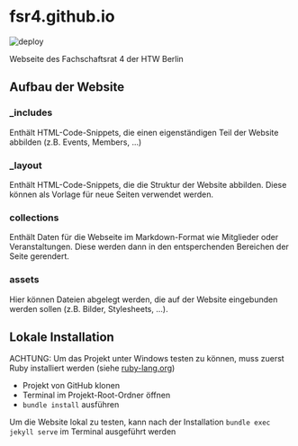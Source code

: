 # fsr4.github.io
![deploy](https://github.com/fsr4/fsr4.github.io/workflows/deploy/badge.svg)

Webseite des Fachschaftsrat 4 der HTW Berlin

## Aufbau der Website

### _includes
Enthält HTML-Code-Snippets, die einen eigenständigen Teil der Website abbilden (z.B. Events, Members, ...)

### _layout
Enthält HTML-Code-Snippets, die die Struktur der Website abbilden. Diese können als Vorlage für neue Seiten verwendet werden. 

### collections
Enthält Daten für die Webseite im Markdown-Format wie Mitglieder oder Veranstaltungen. Diese werden dann in den entsperchenden Bereichen der Seite gerendert.

### assets
Hier können Dateien abgelegt werden, die auf der Website eingebunden werden sollen (z.B. Bilder, Stylesheets, ...).

## Lokale Installation

ACHTUNG: Um das Projekt unter Windows testen zu können, muss zuerst Ruby installiert werden (siehe [ruby-lang.org](https://www.ruby-lang.org/en/))

- Projekt von GitHub klonen
- Terminal im Projekt-Root-Ordner öffnen
- `bundle install` ausführen

Um die Website lokal zu testen, kann nach der Installation `bundle exec jekyll serve` im Terminal ausgeführt werden
